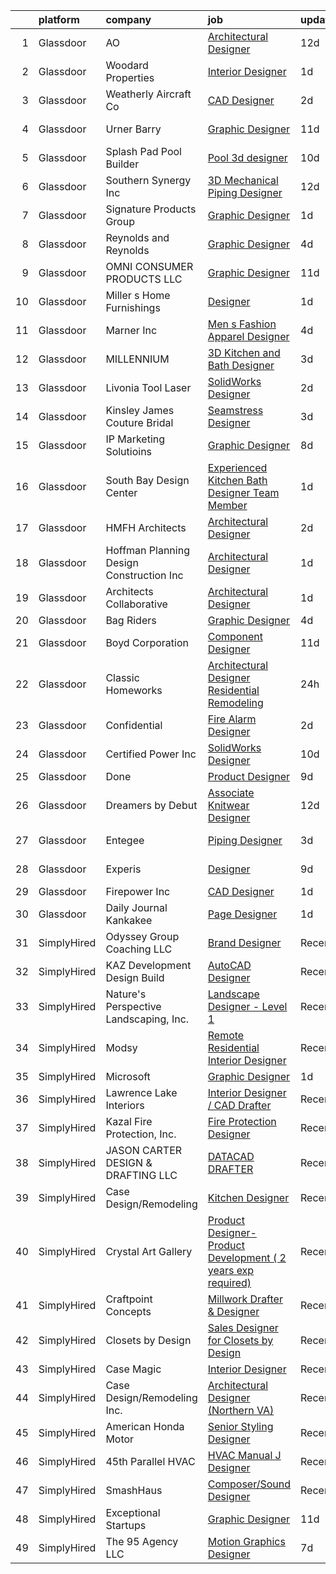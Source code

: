 

|    | platform    | company                                       | job                                                                                                                                                                                                                                                                                                                                                                                                                                                                                                                                                                                                                                                                                                                                                                                                                                                                                                                                                                                                                             | update_time   | location                 |
|---:|:------------|:----------------------------------------------|:--------------------------------------------------------------------------------------------------------------------------------------------------------------------------------------------------------------------------------------------------------------------------------------------------------------------------------------------------------------------------------------------------------------------------------------------------------------------------------------------------------------------------------------------------------------------------------------------------------------------------------------------------------------------------------------------------------------------------------------------------------------------------------------------------------------------------------------------------------------------------------------------------------------------------------------------------------------------------------------------------------------------------------|:--------------|:-------------------------|
|  1 | Glassdoor   | AO                                            | [Architectural Designer](https://www.glassdoor.com/partner/jobListing.htm?pos=106&ao=1110586&s=58&guid=0000018132a22649b7bfc368eceaa430&src=GD_JOB_AD&t=SR&vt=w&ea=1&cs=1_cb66a589&cb=1654411896947&jobListingId=1007886558682&cpc=C406AF9146D387EE&jrtk=3-0-1g4pa49jdr177801-1g4pa49jrmfra800-a77291a101d4ea83--6NYlbfkN0CFuZu6oaSHWWmoR0uX6QWnCvJm6Agc53bQ87qyszLR9ei0n3Y04qRLSif7Q_HVFEYLXhxaq6y9sPmn9uNcMJZ9q4CxdY4txk7XHCS6MdJQqQ3gAglI8GJ7vdX2UKGZisAfFlVg7VTQR7BEW0X5AdO7YkpddiZlZhWS6SYVELJWAyoThdfo7j77p0LAYgq7F3whXHQT_P-J2jfCyvdFgeKwsfG8O10LSby0xsmL4Ga-MD7bGCwP-baZhG3keshvI8SEyTZlo84z-ZebNcdwpXjxmEwq8zhDCQ3kG5c_1TK8Hy1zTXowE5iqQbNM2qu895z05aAtlzv3-PgKfkzRuZb0sjzYbt5nn71hifz8n5l3pwEJXMO3n61U8nUaJok5yID2-acwnl-d6iYo3Y_1m5sc1PDs4SrKJpchb-A-mWBe9lCF_zg_N7_6dzVNLY4NP8ZikJ7woHjkmZl8EWvrzpOZ6vg48_NI-3EnnMrh9RIUgy7KblLm14pwNDEJ5DvZRK-I9Y_ydA5itDV2HYYaeUEe61D4uKOOAYdEB3Jy2b5FsL6ufGK3Sqk3gZtJ3i-iO4OWpwosEr4ZykLddDRuSeTrzDaAJS3rUQ8avJTCB9ooEuxPRuY1SYh8LIq5YgXxoSCLKI3vFXzMpR9rZxlqwzYNaFdDACWRpH0%3D) | 12d           | Orange, CA               |
|  2 | Glassdoor   | Woodard Properties                            | [Interior Designer](https://www.glassdoor.com/partner/jobListing.htm?pos=123&ao=1110586&s=58&guid=0000018132a22649b7bfc368eceaa430&src=GD_JOB_AD&t=SR&vt=w&ea=1&cs=1_cadf5f02&cb=1654411896950&jobListingId=1007917220464&cpc=63DC0C03592DB700&jrtk=3-0-1g4pa49jdr177801-1g4pa49jrmfra800-aeca07df4b737659--6NYlbfkN0Ax_GCGBMRBhnfk7xoXZSPIqjVKVKnOg29eavK4mIoo4tbAlfEC5KeekbCNxrd7m6FcOsDTrqWwVox77JaH43-e_uJNFGKvrs4qDcUJYupnsUOoSfn_Yig8i3o6Jxd_gB3TVG5nfRtn2-KMxN6XJRCi7AoCqi1KJbVo8XlUR--C8GkE-jxs1Oqx5XnKS8l3cw65b3sr9Fx4fI7AVgExsWh_w3-x2v8IBjTSab-_eDMbgPD2VB0SD6l1rmp-b1QBNYqT4ZfKaPL_Ajq62Qpw27PtkEC3bSzjx-pVJ0rZggUH9-YEZrRnXvqOQGTRzQpWLWEK54OHjGVs7NRSgHlESE34cnNiTTM2qNgCmyrND-Vt-6XfK4IP8obzQOnrZZRLz58gIOqep0qM2gAbC-sv6HhHI_77xwoyrfr4-fFS6dVOH762Ky5xVDDblI7ms7dX2KNLxxHX6lHHqhWm3dmpMCDl5Qj4hpW6-99CD6E2EikU3WIhRMszavxvf2R-OBcjLqIaCquM0HZN5w%3D%3D)                                                                                                                                                        | 1d            | Charlottesville, VA      |
|  3 | Glassdoor   | Weatherly Aircraft Co                         | [CAD Designer](https://www.glassdoor.com/partner/jobListing.htm?pos=117&ao=1110586&s=58&guid=0000018132a22649b7bfc368eceaa430&src=GD_JOB_AD&t=SR&vt=w&ea=1&cs=1_200e6baa&cb=1654411896949&jobListingId=1007913578861&cpc=A202EC670F9D0667&jrtk=3-0-1g4pa49jdr177801-1g4pa49jrmfra800-ff5515bd48ef1d9d--6NYlbfkN0DdNONLqhA8z6QrX6vw37qu8cGScUjPKwqVQr3YAsb4-1kF9zPio8EJf0Wo1LlSMVdz-fw_xqFXJRVFQrr1pznmoXWvFC9OrHnqB7uHIupHLeEwjr56A0QUW_0hNqArxuYCnAVk0qp5SWeqhPGY3GJ9WxyXgNSbNZ3jg-fnh8YXpAZd73y2fVa9SlLhT37twv72yAYoP6NK_lE5AdNyMlia6FNeKQzBzVk_fQnBMYoec7h1wtrdriup3cuL9Yzgrcfwa1Oq-jDod9qrQjYzgdKOzedWZjOpsN9KC-8CZ-NN0-sz4iIWt3mHpQeSOX4GbebAECw4rhLa0et9GMSWtWAReQCe7Apcj0iGpNDN4ZFUL7Ek2M8jVx__NXZ-zr3pTGkmFUUg7VGvn1NtIHHlFlvBy6LBIzpnnOwf12FLxUXKeQd4IWQ38mAn2SbY1E27dCrGqvAyyZlWfAsAFWM5uvQrbeVhQ19kFueTEezy-rN7gZqSfJOG4fRW4HwtaY4BZfLK2qHLS0e1qQ%3D%3D)                                                                                                                                                             | 2d            | Newton, KS               |
|  4 | Glassdoor   | Urner Barry                                   | [Graphic Designer](https://www.glassdoor.com/partner/jobListing.htm?pos=103&ao=1110586&s=58&guid=0000018132a22649b7bfc368eceaa430&src=GD_JOB_AD&t=SR&vt=w&ea=1&cs=1_e1a3ce9b&cb=1654411896947&jobListingId=1007890204130&cpc=C8DA9B4467A3FF0B&jrtk=3-0-1g4pa49jdr177801-1g4pa49jrmfra800-729056a393d1ce57--6NYlbfkN0AmBJBRN084S0h5v1levH7kjcPcMfn4jvsTPcEYZQxF7Kaw3NrpVBd1-YE52VfQZ9H2FLr2fgrvFrFji67oPVHJJfLPNIkq2ClrZPBMPgkLTPzoh5iPRfv-epdBF_LzDWf0aO-P5PP6BukMAede83k7TFA6ebOdlcftiTDfXscJcHr98fLCAZ5YGHsxyfjFJTGS61_9BoqMwNvC0PJpuPqeVj_6mlYbPcq-RB2PJBQYNB3J2a7O4Qi0D7XI5fqHo0PnS1YXhAUs0TN_ZaaC8En_5V2lThTGTkw9IUURjvAccSiaxwowQH8R4_djBMMI9f4xyzf5ghYXhPLVNj5MyXJpuxV-iGE8UFdV3lwKCTvRyvMDjsWb6gu64I9P2q8_iclRRKcwhnqCA_mPFsWQb_t0D7qbZPW6YBe8E9BfbBcNnQDHGvnRMO_ugRX3qyF-LoURXBwvfO6aOsB4kVKJMA4E6bQzBFHg-ZWlhMNOP4Lih08v8fb2fVDZ5piZeEnAeqZjZ48fzz0_Tg%3D%3D)                                                                                                                                                         | 11d           | Toms River, NJ           |
|  5 | Glassdoor   | Splash Pad Pool Builder                       | [Pool 3d designer](https://www.glassdoor.com/partner/jobListing.htm?pos=110&ao=1110586&s=58&guid=0000018132a22649b7bfc368eceaa430&src=GD_JOB_AD&t=SR&vt=w&ea=1&cs=1_839f5b26&cb=1654411896948&jobListingId=1007892726350&cpc=9F501A507CCEF403&jrtk=3-0-1g4pa49jdr177801-1g4pa49jrmfra800-05fd4f105cb79417--6NYlbfkN0BtIHER_gWwIqVulwtCOCmFCxaayHkpYg7BVqMHPwbudH9rAbRPayDntWOF12eNWibzgBDVbHpktVyx7VLjPoykwQXuN8lMJHvkp23biRSEYpGLt5as_Lqa8SKZEZgvp8o9WOazP_1xZBCicZk2sWkMFjLX4861dfAy_Gjhv0UiMwwJ9e2Z2N835XG9Bnbcgm-M6BFB9UoC0ad82KmlZhO8SwvuY74obW8zm6-1-HbS5ky1_96HOFdYOK_wVaScKVYjHe1EX74KBqz1l7nPwNjU-XTkMnDAiAysDzqJsy-d5MnwnkYncgfNKh1cG0-E7GUd4HcvMP8z4Mox9xrdrmNkq9i90VaneCPf69sPacYzwqUTU30hFInidKcR3D9hJldm_AZX9iOU84yOnMzQZK3ssBiRxZ5b6ZKJ_t8kBPI98ZpXCuAJT3vj0N-4e4hctOkqKkVrrk4azad1--7JatQYrtRws5-RakInmMEEpLhq4JCO5dT9CYbscAV5F4Kw2N8%3D)                                                                                                                                                                       | 10d           | Royse City, TX           |
|  6 | Glassdoor   | Southern Synergy  Inc                         | [3D Mechanical Piping Designer](https://www.glassdoor.com/partner/jobListing.htm?pos=105&ao=1110586&s=58&guid=0000018132a22649b7bfc368eceaa430&src=GD_JOB_AD&t=SR&vt=w&ea=1&cs=1_ea36e9d9&cb=1654411896947&jobListingId=1007885890389&cpc=F370DEB82172BD86&jrtk=3-0-1g4pa49jdr177801-1g4pa49jrmfra800-98c184c21594e579--6NYlbfkN0AZiaPZyccuKjlre0e0RaBFeO48J0QExrO5hcuLctOVaC16jkNaXZoWYMqSuyWEWUIxiiLBQDv23IiIE-E12gxa2wJ5EH32XL8btdWgyNl8wrnh5gm4JaXZmN3leoZMRb276Thlt-sjVPyJUbS4vkfmcJI0zIN10W9OE3MF35GnJNK5G1gtiUFcmx_FQGL6MY7ZoRPOjOzcQd2vFFjlSug63240GRR1OeLP2C0mnxNa6CzaTfN3JimvgGLg4Plc5XfUHzv857yAsdlr6je5yuAuYjaarTYHNfnwP9PbI7xkPsmqQRLn78NmZv5PzrVWE8_dVhvqyXxpxYW8qa09Bh2TA6UIylUz1hYTSxA9HgDV5mKgbw-IE6HQ2Q4SuCjDaMouNU2RYUSqR1uztIYN-Sd-PARKGq9rv14ecKKwiU0zt-amsp5j77o3pIdXP5OZk8KclqVjmI3nxW7mfKciCYqOe_rzDy__5bavbNhbfjMiNlr7gzt27TDhW9eK2EHgEOuVyDm3-UHiQmTmzkkpY1EW)                                                                                                                                        | 12d           | Decatur, AL              |
|  7 | Glassdoor   | Signature Products Group                      | [Graphic Designer](https://www.glassdoor.com/partner/jobListing.htm?pos=108&ao=1110586&s=58&guid=0000018132a22649b7bfc368eceaa430&src=GD_JOB_AD&t=SR&vt=w&ea=1&cs=1_3198c5f2&cb=1654411896947&jobListingId=1007916285590&cpc=7A058E982B5282F5&jrtk=3-0-1g4pa49jdr177801-1g4pa49jrmfra800-4eb8d13094d4ae82--6NYlbfkN0DaZQpzt0Rd6JwaySfW6XvLnzkAXqmA5xmaZr9fZZrMYVJhwTtxO52UAZUg2L7gCOanT40CW_vxa628UzAGbB3qrwrdlem3F8icwCNeD0gLqQ-eI6lHJuwfG7eg37_MX37yDaRLwmKHCfPs68IEiCQSpCfWvRpw25tKILAExqIa1z9Hl8tQ5scel4A0N3dfQPJXPL3Mzt05M7ehnRtatPuLX0KOiX7SKjuy7ttqZtw_AnfGF4DMiVwBaOTQwP9gM4oI0o-Fm9hl9SKn9xiMkvVKBaUpVN1Y69_aJeVhmkaTJKDUgucxlbNojvtCZrrt-XlWFWsWT-ESB82I8-93noQj70BHrR5V2orlrrtX4msD6MpYhCP-uHKK1HcDWIZ_MBrdvJJnMHGxUJEqQaEYfQ0IocA6GiTTgIx6t0qtSw03CioHISqONbPeYKqRorEMv009TePH-IZIOZKdHLSHPDJsi_Qdy_SPIFwG7zqQ0aV7H58N_eGly4yok2KFuOUFDuBnNehknW9eQAu62KhKbLkW)                                                                                                                                                     | 1d            | Salt Lake City, UT       |
|  8 | Glassdoor   | Reynolds and Reynolds                         | [Graphic Designer](https://www.glassdoor.com/partner/jobListing.htm?pos=129&ao=1110586&s=58&guid=0000018132a22649b7bfc368eceaa430&src=GD_JOB_AD&t=SR&vt=w&ea=1&cs=1_0569a915&cb=1654411896951&jobListingId=1007906377535&cpc=4AE8B46D8845344B&jrtk=3-0-1g4pa49jdr177801-1g4pa49jrmfra800-62b7b480fc55fda0--6NYlbfkN0BZocpoA2SzTZ2GiQkZWoNJPwogaSn5DK7EuJc9sdNlvjxb8U-81coehJsjtUBK9dRI-li39YKSqY2AZjtG_S5wwi-QEYJB6ANxMy8pV6Ec0GZIsdnXfTfmu7DPNU1jsuudTrYmmNOfBnbwG-AaMQu8iERsoP8-90y4SZ1cRN1Tup30iq_NL2fAh1ee5w9mVOEjlzrtV4QR3eU2k2Z0P4zCjrvG6x2kVXlmquxSsVIy4uRILHQdkVLGvTsGAXGD1vFkfS5LG2Qqnau0Eav_xnKSbno-LFmnaol4I1JpwLIBwZtPLlQ4ELx63-_GRtjtl8K-GqSVm4IEGA4yHE6UTMHZRpSk4xvgkY9V1sEFq0S6jaY13kvEPot9KZgZxY8sqyA9DokDYPsTT_aT3cfxiMwR94wMntiDskoX8RakyyQVtEoJ2aIE4G5InDXNBNZwQ27HO_xNl46SWB_GFKfqUZPDET4yWsr3rOWsYQyXNru5rD4wC1nCFDTwadCVezrz6PtPqktvKDX_yA%3D%3D)                                                                                                                                                         | 4d            | Celina, OH               |
|  9 | Glassdoor   | OMNI CONSUMER PRODUCTS LLC                    | [Graphic Designer](https://www.glassdoor.com/partner/jobListing.htm?pos=121&ao=1110586&s=58&guid=0000018132a22649b7bfc368eceaa430&src=GD_JOB_AD&t=SR&vt=w&ea=1&cs=1_3aca673f&cb=1654411896950&jobListingId=1007889603397&cpc=63DC0C03592DB700&jrtk=3-0-1g4pa49jdr177801-1g4pa49jrmfra800-61a710008d1de145--6NYlbfkN0DA29fAIWzMUN2zo2rByGww4QFfmfq4cE7ge9TBo7X8oE45YmG8TofcGxxHz90jDPkaExRLftcRbDrnWlC5hnWKtV94Vk9eaE_00hIOBnnNNT6oPys2RgwQt2iu6gglzuGHvBEqIUYfT2i9zA-DcbXI8Rd2K6yRZFMMeGaM06t0dlqyilxMg3rd0V1gtn9ar2XPoELVJy5qz2SrBRtgaJqubYBo_wfCQesL7PamM7-TjBh1u9oQuc6U4zCyQlM8jiwM8JNGeStc_wwYRkxV_wRqfnelgHC8fpeT9GXa_xZzORqpAH70I6piKvglzDjMzG8s_p9WlsQzkpapU3ImYcgTJJSVrTHpFnwQKtPvv12LYQ4wYVI3ZiwI149upJjd3gP6mky8DTYee_XDdI75s9EW_UQCSOS--ermFYO4DavYW-r_-m81kIUW3iOrId4P06wzSZnGvZ5fabSIZKR4OsQKoRfQ3SHAMYYk7QkvVTPyxXS2nNAS1p8HMFuSBOEC95Y%3D)                                                                                                                                                                       | 11d           | Myrtle Beach, SC         |
| 10 | Glassdoor   | Miller s Home Furnishings                     | [Designer](https://www.glassdoor.com/partner/jobListing.htm?pos=112&ao=1110586&s=58&guid=0000018132a22649b7bfc368eceaa430&src=GD_JOB_AD&t=SR&vt=w&ea=1&cs=1_9a674bcf&cb=1654411896948&jobListingId=1007916208571&cpc=8E5F572A54D8FD13&jrtk=3-0-1g4pa49jdr177801-1g4pa49jrmfra800-6923235141fafc4b--6NYlbfkN0BXfcolWTa6HBqrTIjIxjTFy_3H-GUtIL16M5kM-MfJRPzgUlNV-6Ab6lYG1uTmA5uBXO1WhIpmLiP850S5OXfUwb-gAqPJP3VrO0pAGRKzaa6egyr3KZHZFdhI_rlU3-SI_zdE68oLkBEYpeRQLltuEC5bhI-DNcGP1liTXIavxsdSHDj1343Qw15cm31yJIsXbnL_nDhq4WURFyhld6BL9HcLmYpk7eaIQHg6pwjmrFNDK8Y-KvJYL3kz-nes1zB5ZQrJiX1D5pCQfxasaMshnwu_VuyNVuvaAHLNcNXtujL1pEpTeD1KGFgoAObMDA5sd60BpfYlx4xxytENdKUSeKeAmlgiJ6YGiy-CVpk0Q00zTBZ93yLhMAoWbNrWiBa6X2EMjZw1bZMxwsBewxM-2vE54tWsABvPrGWjHVi41i3KuteXckzh30ojRy1dAGLzNbyrVdEYT6OAWMO7BwabZjQgIMLtd3iwzLh7_2PMlr6MyCWEnTsh3RJK8kTh6wzTRzBKT6zuug%3D%3D)                                                                                                                                                                 | 1d            | North Canton, OH         |
| 11 | Glassdoor   | Marner Inc                                    | [Men s Fashion Apparel Designer](https://www.glassdoor.com/partner/jobListing.htm?pos=125&ao=1110586&s=58&guid=0000018132a22649b7bfc368eceaa430&src=GD_JOB_AD&t=SR&vt=w&ea=1&cs=1_4c77a879&cb=1654411896950&jobListingId=1007907447875&cpc=31D92C3C5F3D4D46&jrtk=3-0-1g4pa49jdr177801-1g4pa49jrmfra800-9a2492208416aa2e--6NYlbfkN0DeyJ4CP5CzwT7broxeUwKBt3co1QwKwWitRQqJu2WRZwIvvUV1CfHwZMq8x-T9E_fQZpl1X9iMsG83oTPGdcUKy4W18gDSUHNOFUWCVEFrWhBTV66TDCpAnXxzQBkXEiqckc23nYAGpIDXepmO55T-RzRyNZdN-on8yYAJkttbuvk7n-O9BH-w-vyEpK8LqsLubwwxYJYhd9MHQnIvk5HjCEH4PDCT-_DwhggbDxVEp2HtIJJ6-__BDCZKf34W4mNMNb3mrYfeBguMZL4EhV3wCWcZ9l85Hl2aBQAAgp6_fl-riRP3_29T8A7FWJiRC6kkaIJG9UE_8tF0WDM-JvgCoDMjzFtqcdb_hUn-Hd9PjGAzuuG-ltyPq_lZNXpATC8dNFYPU6be05Zv0wNu5gYQL-IIwS7ekcPHJvQUjwIfWzGievjxz1yDQ3ziahjy3t9LXqLl07E2s9BteO_6esvziuJRiLxQl9uOJ-MJBMd6KBcRFstdkX6EBf0flzFjpQU7-e5oveMLDfFidBn6u5zE)                                                                                                                                       | 4d            | Commerce, CA             |
| 12 | Glassdoor   | MILLENNIUM                                    | [3D Kitchen and Bath Designer](https://www.glassdoor.com/partner/jobListing.htm?pos=114&ao=1110586&s=58&guid=0000018132a22649b7bfc368eceaa430&src=GD_JOB_AD&t=SR&vt=w&ea=1&cs=1_09540e52&cb=1654411896949&jobListingId=1007909996946&cpc=A53B21AC920EFB1C&jrtk=3-0-1g4pa49jdr177801-1g4pa49jrmfra800-f18a7d4677e66c54--6NYlbfkN0C4BOyBYIokkdHpcggqgmPMdRaXe7sM3mF3XZ-iOwTzGOeEJLV7DzM3ph56E9eP9n69UEcJtgT4qFsULaiojgnQ-aruS-9nd_acbvuSU7d_oaM5ksG0dOLLtYtLaAvCMy6AcDYLKTLMBCYpIUA1ZG6U4k57TL_4tF9Y1CR2FtTki0W68ugtXbqLsO7sZU42NYhlCRIbAUA4TWqjKidR5mAgNPRz7rLLgALQqFg2K_AAMI0NJ7D2WlKdVGTY7iuCq2sHczBOC5MNz_Qlz9j16J98e-s-90kF_xNOPueOneomlyYXRPTNP3GdqCC7DGnIrqD4reuKBpGwGYoFOkeMVaMlil_IWN9j5ZcAHXndMVYGCrfKiClpOCQPwaLre3Am6uWy80odtZ82thaeOnuHxUMS91NW8BHG-ho3oO3xQ-ZQkGJDXaHMFS7a9Ct3adIJjy8OQ8MRFYC0Vj94RPTm84rjpok0quqnHPtZEexsZZfZIIzWA3oWgy4OLEyEwKFyV9XyeX-ZEdwbzTDI-e5j2EDX)                                                                                                                                         | 3d            | Farmington Hills, MI     |
| 13 | Glassdoor   | Livonia Tool   Laser                          | [SolidWorks Designer](https://www.glassdoor.com/partner/jobListing.htm?pos=107&ao=1110586&s=58&guid=0000018132a22649b7bfc368eceaa430&src=GD_JOB_AD&t=SR&vt=w&ea=1&cs=1_2386f5ba&cb=1654411896947&jobListingId=1007913582344&cpc=C463D7808CD8A7F6&jrtk=3-0-1g4pa49jdr177801-1g4pa49jrmfra800-1c6fbeab74bf5a80--6NYlbfkN0CCbkblfSHylBtxKhPpAshf0x_46THKb-9gvipInvsiAbV9QZOr56MHH76k32o0azWJb6IrET1XksVeYI8-rg1-WgHhoFi1iperH-j_ep--ChzenZjljEhEItO21CvGtmqD4rF1dDLEUVXzodfoYWlQKVJ3t2pXVbiCpxJAYEJGxtBb7uJ2Jnr-cNOG1KMrmW4_s31Y1xJytUhDv06GgqB5XzGP-z_Hobm39FegNovL34635HANU0d5TuswPaz5zXr-i-1gtmEU4wwIm9VQSKaQgqcV77VCLdfC4C-hq0g6t6PETgTERO4nYGMRm6hjduiI7MSCn0yH_mP8XcDsA53lvoeu7MSSbEBp-UyitNPX1nvuT4L3SWeeNu4_UvHU_flUKnwHjKoukmBL-qdxDSwatE2kuAgXmZvYH2Q4jNa-CnFUDIdmnwktlfzchrwWRr0dFpwj9mrw4Qsclwhh0M_pjQ0NuIzRtApJredEXMCGEfjhNAlgAwYNQY3tOsCZ5az4OZsYNa-CgewCXsNw1kHx)                                                                                                                                                  | 2d            | Litchfield, MI           |
| 14 | Glassdoor   | Kinsley James Couture Bridal                  | [Seamstress Designer](https://www.glassdoor.com/partner/jobListing.htm?pos=116&ao=1110586&s=58&guid=0000018132a22649b7bfc368eceaa430&src=GD_JOB_AD&t=SR&vt=w&ea=1&cs=1_7bab8e7d&cb=1654411896949&jobListingId=1007910245160&cpc=31763034DC79FFE4&jrtk=3-0-1g4pa49jdr177801-1g4pa49jrmfra800-9f7814c1849150f7--6NYlbfkN0DLWr0FuvwmpNY589ecXM0wpB-l41nBtAe9mv-PvJGiqWzaIvMJUnwIgLD-Jji8e0oJGzVThFDdNUJTL7TTJHv_45h28emVL5ObgnuUYKF32rlzRpNlTbW8-jisI5EZnzGjOfQoZtjAw4ZpL2IWlsobTrULs2YxCNRsuV7xMxAiHEZVYRfm7ERlyu59rvlvp9IvWfXKe3mlxSFBgR7SaqNMCXpLlBy-nPKSQArY6TwmcsAlJVh_QI-ZJSLqcW8E4GIbtWwo6ow_ZKGIPzE7SPDkqrKazZwcA5DQN9CG191b-DoR4TDtkmdeXmS1iLZP-9L5IL4V-RlkLFiBA_7nuTsvObN0v8YuTdWQWOuCx5l57GtAKjsAYszxmdD3iZYYQCPajNj-pOcoySxbKesljPy5aPpRc9dBP3BLaa9JmuzK6m6cq-JKyoljBsYqTRS07YvknnsVUz_YVi-ZsVw1s599TuODibV4X1rI1WThNrZbD7f_Wdjv9wYY2QJrlkTFJGw%3D)                                                                                                                                                                    | 3d            | Los Angeles, CA          |
| 15 | Glassdoor   | IP Marketing Solutioins                       | [Graphic Designer](https://www.glassdoor.com/partner/jobListing.htm?pos=130&ao=1110586&s=58&guid=0000018132a22649b7bfc368eceaa430&src=GD_JOB_AD&t=SR&vt=w&ea=1&cs=1_c843029f&cb=1654411896951&jobListingId=1007898415923&cpc=0AD9CBC11EB69ADD&jrtk=3-0-1g4pa49jdr177801-1g4pa49jrmfra800-9484d8f8935bbb5e--6NYlbfkN0D4nuovUOU2dPryPr7-xanE7ZFWASvaSyNm3BqXIbrO0nDY8rIvRZx9rLjqXrqv0M_6bfq2ji7mtNto290tNZR6wr1-3JK7qAbsRdQxiXIxsbesnmu77WvAzKMssZTYJbXhx8YH6CREeSEcuIcBK6vnI73Ncyjvozgs30qr1p6kIALgeWLXuFhZifHcoXpmpjAo6bxZ9dggPyo08tF454aQz0VDLrHRuqYYGEMA6MZzC4FQDSsYUpzZilKXhx69FPoJDrro6NXabCbh_VZEw0Aod0KkJQN73Vd0xX9TJd8Yaobc_k8BCIk8Rcdc-UXBLBzf4O1z-JXNXEBVnfmeAi9-_yLx-n6wHmwkmapScdPpTFGCflmNtIoeOF2waEboaPa8Y4ALynuydIoENmz05-TFeQds9Ih6Fxxexvg6D9ohYWQDgKHWfhXd5vEYEzZxQF3D77sPg2r3A-Xh0ApJFVoGy6MTUgVGcdM-5Z_c-IS9SNS45UnXGaVA75IU3j58wRw%3D)                                                                                                                                                                       | 8d            | Humboldt, TN             |
| 16 | Glassdoor   | South Bay Design Center                       | [Experienced Kitchen   Bath Designer  Team Member](https://www.glassdoor.com/partner/jobListing.htm?pos=115&ao=1110586&s=58&guid=0000018132a22649b7bfc368eceaa430&src=GD_JOB_AD&t=SR&vt=w&ea=1&cs=1_bd4b2410&cb=1654411896949&jobListingId=1007916265232&cpc=84F6272240D5A0B4&jrtk=3-0-1g4pa49jdr177801-1g4pa49jrmfra800-eb9748e01083dcc4--6NYlbfkN0DzaDHVbxJ-LJZej0v9fk4K-FwNocoxjQ_zxp68kPBvcoG0F0cX5LlHahBfO9sBVB-odzsc_IMWN8I08kJeybK5URhpQCGhKGm2jUSouqIJbKsW7Ix8gDYJmhWegNRVgyFjX_ZPsFlEyI_CxQKQfOXwQZpAFWH4K-X44QXdDrQRvt_8U3ZSjAqZJrn0TQ3xvJVCqpvmYkkBuANrgQaHKwS_QKwY0bjhXAXmc4lJ3ANmhyg36646OW37MjMUUOhLf0B417yfQYtlUiuTFG18gNOxyD0gi4gzvsuGRi4mJXnjBHPGem1ntf8zkONVDWJzlnU7hyyzB0W4lI_I0jtZVRTAJSzum6zylcXydlADwxsbu3ztI8f0tI8GMMA_Kyo3u-b_9U8eEWQnXux0J3n7MTVkdV0q1WCttFAg99IGZop4pY38R4EXfQ9Gl6Gb_2BqIbpQ4_4W4xF4hNHtEsQNbJikd-OjghsES8hfzoofVllXvcxMVAeCHSqNgsRpA-87pTqpmM5u86udGA%3D%3D)                                                                                                                         | 1d            | Lomita, CA               |
| 17 | Glassdoor   | HMFH Architects                               | [Architectural Designer](https://www.glassdoor.com/partner/jobListing.htm?pos=111&ao=1110586&s=58&guid=0000018132a22649b7bfc368eceaa430&src=GD_JOB_AD&t=SR&vt=w&ea=1&cs=1_587b9024&cb=1654411896948&jobListingId=1007912976472&cpc=D0EEF0302DCC60DE&jrtk=3-0-1g4pa49jdr177801-1g4pa49jrmfra800-7693c07388510696--6NYlbfkN0BxkLIcfe0oqaYINownie861a0BJtkzmJW-WyGv8J0JYGwfl8lN-F2Hnp1Z01Cr-WTGIehsIXR3Fiawkfxk6JsmZlgM28W_SnxaIewJDS6GIrXBlVVfdUoIRh7vzGw5z57_38zngz6wYmIh_e3N6PSAFexSigSB97Uf9V5NgVdDaVhXzAo8ApTCJtdj20to_yBfPzqx0PWeis_T579ydvyZhxJ4NTSbp3mJyx5duL0S2Dk5h-giBcKWr09W6uLasIqP9oeGQyNuVvF07iTVRrwxsBsA_ArGmZNKTn1c7WoBYKFoaBg3yF8dQTbpDSyJG3puzQoY-FYEcd0BDatBEmWhFkiXBoGYkb5DcpQMR99RhH-QDiv20jPVB8Z56xQOQcmTOoeZbBI_0mtPADQpr3gCL9OjbCjY8OBoeo_CeDh-uZ2NYDQZ8kHSdMQ-P_Q1nsnoO4qbtOP6NDkdfeWrYUdrjzghbs0KX3dgEbqBKG7euBkwhq1uYcJhmnSe67o9M8_5JiSxvTVJIA%3D%3D)                                                                                                                                                   | 2d            | Remote                   |
| 18 | Glassdoor   | Hoffman Planning  Design    Construction  Inc | [Architectural Designer](https://www.glassdoor.com/partner/jobListing.htm?pos=104&ao=1110586&s=58&guid=0000018132a22649b7bfc368eceaa430&src=GD_JOB_AD&t=SR&vt=w&ea=1&cs=1_450f9e80&cb=1654411896947&jobListingId=1007916120396&cpc=2B4ACB8B0941A948&jrtk=3-0-1g4pa49jdr177801-1g4pa49jrmfra800-1b9c82b3aefcdc40--6NYlbfkN0AbmY9HYHtrH1OeFZ38huuX0bV8vKFrubqe9ZOJv_5LMIc2UqPqHaQFhWPTkZEiBnlJqQknftwulRIQSbUQL8xRtI1LTdLCoB9BsCeCqLWkiPAKHDi-vsMN0VNF9XEJb97dc5dOtCfaoVw783akum3KkVhDb5XmkSzTVHH4hdC_M50kAWu_GO6IpGxJrrO43TOwQRW7koi6bbIQkgD7aD1RV31pDKUMpq3uWQAg79UZQqwW124z6chpy6aSKVj68fbHucLM5MIl5HnoADPVVQUzD4l99hf0zEW3mnnYr1MOHQvKzW47irT52i4VCxAMvH22P7xhbJ8uyqsk2YXJZcR3TC5qSi0InYOikpmWJoquAyf6SEksRl6tgPqGmGou1w2vfritFSr6QGoTIySAS9diTzVAyC64z5OhtbdR8v8KnYEBtcv8Syyz5AMeA2dERqJuIrOV7RE9Dhhjb-e3CSjX8UCn-ZSGYoT3Uxd6UfdRVqlRyMOiDA04K7BX_iWRrgYd7tmChVaVc6_QtDaqngnU)                                                                                                                                               | 1d            | Appleton, WI             |
| 19 | Glassdoor   | Architects Collaborative                      | [Architectural Designer](https://www.glassdoor.com/partner/jobListing.htm?pos=102&ao=1110586&s=58&guid=0000018132a22649b7bfc368eceaa430&src=GD_JOB_AD&t=SR&vt=w&ea=1&cs=1_a7ee2bdf&cb=1654411896947&jobListingId=1007915982347&cpc=FD58CDE53D3E251B&jrtk=3-0-1g4pa49jdr177801-1g4pa49jrmfra800-fce1137dbe195807--6NYlbfkN0AhZWg9G3_OJuxn3Py0sNad4ARajCHe5yz2AP3mvXuj8dE4VGkyfksqlc8msq-btvHjOYABUf3RsbhKpqhvD7crxRVvRutIRlkvgYv-Vr5z89zhgl5FKyq29jap01P_w9hfisMkXQpO3GGtKtVQuhustD9YA1DnBszs1_8eULdeffwBc5CS0koq-xBAva6mGnKSkxtK7_uex-5nYbXC-1tlp8bITGfan0xFyglMFpJLOlGbKlYS--R8Wsk7W5NL0stxC7RZvfYaEn6kb3KFvEnOONM3iftQ9d9JTTK6NJpPh9IKpFinIoKiYZ0Zhl8QQ7odxr4IzA7pE2QUfRB7ngGz635cP50pHVgB1rDteTULMpHkzPbNa9cJo2XQ7hDeQvVq-MZyB3tjteJdUzO0N_BsIbltRvWlIWQFYvJJ78--jsM-Wf5yfR2sW9XlzfK3ippSjKxrqhphH5nqcO8JHBPYt-ETujYuPaiFdcEOsnhTxfwNDQooN48qTvjGb-wG2_qAdsf5UHi5FQ%3D%3D)                                                                                                                                                   | 1d            | Bethesda, MD             |
| 20 | Glassdoor   | Bag Riders                                    | [Graphic Designer](https://www.glassdoor.com/partner/jobListing.htm?pos=126&ao=1110586&s=58&guid=0000018132a22649b7bfc368eceaa430&src=GD_JOB_AD&t=SR&vt=w&ea=1&cs=1_4e8d410c&cb=1654411896950&jobListingId=1007905381189&cpc=31D92C3C5F3D4D46&jrtk=3-0-1g4pa49jdr177801-1g4pa49jrmfra800-db1ab0a19732269f--6NYlbfkN0D4nuovUOU2dPryPr7-xanE7ZFWASvaSyNm3BqXIbrO0vY_fpYnc7HEh8YTJ-Vba_YYM8wwvkYb9yFF_YHEvxj3zvbZIJ6aJo4CxsC6WKxpU3qOgA9g_RWoChNgGS0KC0TVIQbPEaAVmRQUq-_jyfcBwySA5SBkd_pba5zE1l8nJdpr77GzBhqcjr5pH0qx6HWhiQ_vDLjY9F-u-mK2E6R6X-26Hyw45eY69-D6xWVOnsRAoI9fWOWr_Ymdc_vWPUVan2hbdPw65AgFgOLxEXeA03hXIdk13SoAT9lg1kYjteom3l5b3CGhrxJ-QX6xL1ZX0RidvHJ4oQ2uTp7n1n5jY1HfDvp8nJ-v--8sKntlP0fVkcAO3zQgVbc2Zz43-Nv2R9Mdt0Nb4AhuPS85HHron96OY25fVgq3j0sacg84VIs_RBoyuhQni7eXe07wQs7CTvmK2T4tm_6lcw7k4e00onMQOedkks-ISIWqvYv7L9El1xtGmd7ChlG9Iuyw-KcFA_-IiDwS7g%3D%3D)                                                                                                                                                         | 4d            | Williston, VT            |
| 21 | Glassdoor   | Boyd Corporation                              | [Component Designer](https://www.glassdoor.com/partner/jobListing.htm?pos=118&ao=1110586&s=58&guid=0000018132a22649b7bfc368eceaa430&src=GD_JOB_AD&t=SR&vt=w&cs=1_f5297d97&cb=1654411896949&jobListingId=1007890147755&cpc=859E8375EF74B3CF&jrtk=3-0-1g4pa49jdr177801-1g4pa49jrmfra800-697f7ec3e92d9716--6NYlbfkN0BK1Y4P2l_2Ru7yDM1BZwUCgBcANH56Ou3H73e5w26vt9KV2JU6gE8bSw1i_YEDzCTibPXnjFthZetR2IeTcMc-XwldWS_sE2mAR8pH2TWGPlMHvTrRtuoFFbnQhxKY6Es40EVZJ2bqf71rYA_F9pEZ8YWUJl0TnHv_Hzvek46sbhts7j34-NJP4Ih4jSN4fzVEFGBWJI7UgaTAuke2yf23xEJ9vHjWz6UnFDPC9rPaDrh8Bht57Cp5fTxWmZzN58vS9YNKKUpuumQoEJp4-kcyQuTvP6fnunoSzO29XVwrx0DvzjrrEG3nMH8cG4mUW0enb3FuQZFi4we35fpPykKaMnjfFnaXV6WYxRJHCNlX6trl7FjBMzt_VXMNnCEvwSh5pIahi6v-LzapMAnSqxmhLO_Br3oU2IDID3GvqTO42UqYMn13tfhlAymllUxxmtxfX6sdj2nj-tQFeThopnaSTr3L9CPucBgL4F4zB2aoOVXaDg2GespOK1QR5IWIQj_FrQ4EEiwVMoz7BnKg0YiWaUHGhOre-1GvBaNawC-6WV2csxEB-9vi)                                                                                                                        | 11d           | Woburn, MA               |
| 22 | Glassdoor   | Classic Homeworks                             | [Architectural Designer   Residential Remodeling](https://www.glassdoor.com/partner/jobListing.htm?pos=109&ao=1110586&s=58&guid=0000018132a22649b7bfc368eceaa430&src=GD_JOB_AD&t=SR&vt=w&ea=1&cs=1_818d50ed&cb=1654411896948&jobListingId=1007917842170&cpc=64E22C595ABE0D34&jrtk=3-0-1g4pa49jdr177801-1g4pa49jrmfra800-13d24d8bb95b6040--6NYlbfkN0BKgzQyzTF1Q9mOsR1amaS-juVGLjHt5Cdom-gEF9y-xeJJUKVdh3iJrEveCQProUGnNhVgqqYEEfZF2KWObqao32KuRROB61xWMOx3pICGk_SlxO5eWl3UJhKK7vcEZwP9xqP8I1TTHrtwPPbPciit4ngBbTQXIA0bfEe-TMqbGwh26fAb6PonED9wmk-9UkVWoPIe5PNqJn53qwjgr0-uJ09Phqc2nXoxJ1JMvg2j6R0zUHVYaP2fm63vOR7X13TdbCaCYidaMPOAfWYOHN9YeFPq6Anc5_qDKaQlbEjJHpBLgBJotWfqJCYPiq-s-avJJBAvnn21T06GlPwwBhYlBiJ_v_Hufrv_U_QOz5t4AGVHZcSt62GY_2LhBujrEu3mcOL1HSwpYhtwK6kYvFFlhRDv6uzGZerfhklpuZMo3g16wudN2VRkZhoWFjUgqPPkWiNQh-E6cfOmpCe1ETUZnlSl8Zoj2rk-C3J9lCRoA6ie9gHqQOeqa51Hrd4AsZQVmxt45-mPOg%3D%3D)                                                                                                                          | 24h           | Denver, CO               |
| 23 | Glassdoor   | Confidential                                  | [Fire Alarm Designer](https://www.glassdoor.com/partner/jobListing.htm?pos=128&ao=1110586&s=58&guid=0000018132a22649b7bfc368eceaa430&src=GD_JOB_AD&t=SR&vt=w&ea=1&cs=1_578a5d3d&cb=1654411896950&jobListingId=1007913793515&cpc=751E07EB93E4E93C&jrtk=3-0-1g4pa49jdr177801-1g4pa49jrmfra800-91f3344ac4b629f0--6NYlbfkN0BZ4L6MsM-O24O3KX8a1y_LQKDXzTsGVWtcu47u_3XWVsUpyglXWDsPAmvJJOBdKt1FqAMcAK3qCscJ6Zlv9V-voFsz-X3_BpFFt1N2pfP8-6-zxqxx8IcOPN-nluo1mbY6V8unHH4POqNA718YK5Sd_xr-ThBnq3wj9LnJdjEeWR8D2SXYmli9f3tr0Ll-RlPaWm1nKXVnuK80jlgO5GCjTpadZo0JS4ylWsLFvpUikpKKMtgBtBHKoCwxrj64a9kzU8qEdUPkKRULuUQmlXi1AGoWnG28MofwopAmTsaN7ljFT30FOXx5GQHKqgLjjh-N0BP9qKwpkqx37bAn1Mmbc89MOwkXKc4UuId_uZoxrOj1Dv62O_uo2V2OxX5mlfXxjqXaHseT6IXmQOZ-kTH_ar2KPdHf4e0_SjM9KQKah7SGveJZ76L5USSRMGWQ3RA9XdLBLMPl9drYN4JMLbWVjX3DSirreAC82wQraQ10aWixpsNx9oChHLWfumlHzlMiwZDj4O6Mn_kWwygUmDYD)                                                                                                                                                  | 2d            | Remote                   |
| 24 | Glassdoor   | Certified Power Inc                           | [SolidWorks Designer](https://www.glassdoor.com/partner/jobListing.htm?pos=113&ao=1110586&s=58&guid=0000018132a22649b7bfc368eceaa430&src=GD_JOB_AD&t=SR&vt=w&ea=1&cs=1_15133296&cb=1654411896948&jobListingId=1007892525019&cpc=00235CAE78D32E23&jrtk=3-0-1g4pa49jdr177801-1g4pa49jrmfra800-bdce66b132eb211b--6NYlbfkN0Cen54bmMDcuXsux9zDNNrGS3D5khuA6e4o3muBQpx5jWEDwiTMEFuo6e2S8sjHPnp-13loZkv7YbePc8OyHVl5M6JSMd8jRvm_VL1PZcbP6S4IghBdD3juZP6xuAF0X77O4g-pCtzb4iDK2TBMXqTdKUddTColhcHqwd-j_5eVtpiIADjbMKXHVQ1h9qEGmCK6RtxIl_vAPaCu1bEoOKCBrOX67B-MjyQOUyBTT1uDXPAuZfF8Pg3t_TZBOCrcHw9a9kAPOtQSOQUqjK3iVmAn4qiK7uoDYVigIqyxulYOhyDtjCkJy_PWyQHxjEimOvfQWVcTskZN534CUqiHSbN5_KBUT0_Hh8cAINMVGUtRxW71LwPquWo87VQG3okf4afsb9mTanJ2IAGMzykSriorMcVV520weFpIlBGeg9t53fw0LczRFrER3HpAqftxxTTlNGGEMorLUmkWTv8mNk2hoVW-CzAGgt0Dm_7jClPfD_1Ov7ov84sMbaRtdsGXasYfj17GLyHtfg%3D%3D)                                                                                                                                                      | 10d           | Minneapolis, MN          |
| 25 | Glassdoor   | Done                                          | [Product Designer](https://www.glassdoor.com/partner/jobListing.htm?pos=122&ao=1110586&s=58&guid=0000018132a22649b7bfc368eceaa430&src=GD_JOB_AD&t=SR&vt=w&cs=1_b756c56c&cb=1654411896949&jobListingId=1007896596008&cpc=555ADD10F5BC937C&jrtk=3-0-1g4pa49jdr177801-1g4pa49jrmfra800-62694e3607ed607e--6NYlbfkN0C-LxO6OzFeyYVxZOsqOoGVZSPgtH8WHva8NWd1WDVRmqXupYKp1xC7mBY477ooZpLSbW9f2GHbcWvIeALBGdza5CccmxxfJIlOcVioI_zaq_nlqjoAI9qWq4AcwmRasbYh3PVdAmo-nd2dfN4TyJGlDH__UQKqaR9AQZwfwL5gEGZlNmtrP0nIZZcyiivmOFmWZHaILyjoPvTC6hYL0GwL45cEtj5oxiBNOsv4SwFZVX5-uQzPrakljjhl8P0uVHZcMhdkkNkmXLDnj3rCSUM5j5CUCdeXM0KuIvr3pBGnTw4kcCwMHz3UnkAilTd9R4Qr5cSfF7NKg4zRTIS2ly1AcXby5BPgxDtMebUIuKai3xnbbDjoMEO464um6Hr0AXHDZ6YPUGlxx_B5ENm23ydNDBEz4x1-7L6PyYqvBkaFZLdMfRT5yW4wKzivqzOXNgHTy6OKVnDRl5s1abg5tLrFUrTPkVSPVHsgvfu6L0JMMqUhN6-jBxEBDg9vVf3IUTVC-ZaSOwpwq2Kcw3RAIBmeBju9xytH1WdlBWpOv0W3791HmCk5n4zrGlPonQcczaFGsWa-n-wHN_HXvHKXxwhe)                                                                                          | 9d            | Remote                   |
| 26 | Glassdoor   | Dreamers by Debut                             | [Associate Knitwear Designer](https://www.glassdoor.com/partner/jobListing.htm?pos=101&ao=1110586&s=58&guid=0000018132a22649b7bfc368eceaa430&src=GD_JOB_AD&t=SR&vt=w&ea=1&cs=1_6ea71523&cb=1654411896946&jobListingId=1007886029829&cpc=11FEDEC10F059668&jrtk=3-0-1g4pa49jdr177801-1g4pa49jrmfra800-807541c467fe710c--6NYlbfkN0CZXbeNNdro39RGMkEo-tfJ3FI_L0QxUBb-G1aR8ROeM_tb9-fnvMCNPQCQM_IVTJcQqrAq6gwgQjf1P3gu6rJSLaJyGNeUfuSWPKL_VNd_XSAXOIkgUziJpFBYs0oiuoKMmMfjrP3Ao3QWEg84XPXLBsV7urdRYe8q4BEJ_u_l892h0xyyreRzHk9O0MdFHawDGrGLAC4tGSD3RYGzNwOlwIGZ65duzaFPg3STMgaXIzaYFQDZtfw-IynVi1TYH1eB3G8ZDLh0m4U-SMkyKmuaWgH8EcaKoJVzE5MXYwGA6aPg73INzeIM_ON37MqLM0euPZPOg76zgk6LKSc-PqZgvEY6-HCvxrp9t4talik0i3KItTIYuhA2gHlLveotoJ5fEX9ofSZnrNZNWewcQ5_yD0kDLM_SARCtbUY7oHMeC-pWb3z-1OLoOUO4sPRDjQ-n0vXY0GyWoR0XnPVkiiEQKCIbrb-oNqA-cn0Z45NfulVWMjbdqkkAvLDEcpqDqlYToeJnN2AM-X6UYKlG1-US)                                                                                                                                          | 12d           | Los Angeles, CA          |
| 27 | Glassdoor   | Entegee                                       | [Piping Designer](https://www.glassdoor.com/partner/jobListing.htm?pos=119&ao=1110586&s=58&guid=0000018132a22649b7bfc368eceaa430&src=GD_JOB_AD&t=SR&vt=w&ea=1&cs=1_2fe63aaf&cb=1654411896949&jobListingId=1007910398048&cpc=89BE5BC48A8BED10&jrtk=3-0-1g4pa49jdr177801-1g4pa49jrmfra800-2ba4b6ec7d778330--6NYlbfkN0D6OzZjpD_hbicRkMZwNNvvxSeL23iIfvaC4EytleQ8zEzjuD0QU8kkcytUEH0knx9iy9D6Oip8BRPEIrT7AONThJZ4dN-wHfq6MdSoG9K_2BXzuxGM5_LizCa66n67JVnK82uP_fECFP44jz0lkhuKdRfd6bYL3vS3uJ1QmmGPgL6HCkwYElFdccjdoRAR6g_79kb3nx3doPnRcposk7WE9jIsGDLjFUXkbZklucUgu_VsGkB1hufXfdSiFf1-BMyD79x59RPyxCY6amjtWmE3MYbDfT3f7u6PbhsJyqJE7Pjrw6n4FSeGaJeQ6g8Ni8avpgNBAEAXTioXxMQHnTaiOtfJM9-i8QMAtSUmgQd4riFNGnjP-Wc2AOrNGbUlD-BZFi5S9UcXZiU_WEJYi5RXQhbfgDR0CSWjYmdbC1Jgw4Oc4ybCIROTiV_azAip0j5K78LKUCZXb_Zo2zJIBinXu0QjnfoE49vL_1pjafb-MWZyCfyQb0An4YYdj_FJNki4jA8OvNMYFg%3D%3D)                                                                                                                                                          | 3d            | Indianapolis, IN         |
| 28 | Glassdoor   | Experis                                       | [Designer](https://www.glassdoor.com/partner/jobListing.htm?pos=124&ao=1110586&s=58&guid=0000018132a22649b7bfc368eceaa430&src=GD_JOB_AD&t=SR&vt=w&ea=1&cs=1_e0edb509&cb=1654411896950&jobListingId=1007894857963&cpc=F6166180ED45EB11&jrtk=3-0-1g4pa49jdr177801-1g4pa49jrmfra800-aa365052103a89b2--6NYlbfkN0DWDf3A5gbeeAW_iY9GwMRM7FYB9LEmwxvc0ttZO31xV2LbxSGMD1aORT1Fha6E5J7AFgjIZWNHmh3BnSb5IvgmvtR7OBotPT8w8U4gE5uyDz6Ul7Ts_brMgQEc8XTX0bQ515sDKJJBAonLBbREWXAw6q6RspMkkh6maXBeb9kl0GhN3nvTmdqVp4jmIvtwuX14JZ37iZoLNvUPFp4TOmRNwaKmmtQl9209ZuEh1uz319PVrcu_QOzJgqnbJIGI0JlJKm5Wv1gIWfkBLFNabi4OX7dV3n4OQcsAHLp2T8mRHS5Ac6aDQsJ5RqqFnpjYssiGRMW67bgwFjglpaIkaJuLXHDeVAaB5cDS6GYk0pRhAa_z6Su_nM6jED7WtH_zk_2vTscc4QcZ4ozXyWfcstbjuqPC1QeZEKudTjn-iVQynAxZi57UPpnDVo5qrWCpIgZhr66uTf_XFjBaHyurkAAWtOfcA5jACLfnxftTQWYM8og4UeNt3nmS)                                                                                                                                                                                             | 9d            | Corpus Christi, TX       |
| 29 | Glassdoor   | Firepower Inc                                 | [CAD Designer](https://www.glassdoor.com/partner/jobListing.htm?pos=120&ao=1110586&s=58&guid=0000018132a22649b7bfc368eceaa430&src=GD_JOB_AD&t=SR&vt=w&ea=1&cs=1_01f1fd67&cb=1654411896950&jobListingId=1007916897942&cpc=328097CF308554EF&jrtk=3-0-1g4pa49jdr177801-1g4pa49jrmfra800-a170e4631fdffa82--6NYlbfkN0DL_7y-goWv9Td4OPEtz86Bcbl2E5_qKfzv8ykeyLLgWXEwoVMHib0wPTvNOx3urxhPKDRSv0i8YvIop-ftnnPn0DhdVyT42KgeUsqbGvU4d8VmpFkfxfhLNBd4F90VuZuJsBj1hX1ZRIUa163ke7KETNU2S9hYJK7aTtw7STuqG8qxw2najDyf0JqOqr46_QBFZEOpTKEK9Pap3KRMbdWnHunkXGAjkQiCMue-0VE9fS65GaEJLSnSfa10Q73hDRZPua7RMJpgXrziVxEJ1XVx-gkXZyyzUp252tu7JFkeAkhgwQmLflQX4nq902K3iRtRPHGF3g2bMB0BFtIAarlnbl59U-KQPre0tsEgV0cxKF3qjZ50J2fE02Lj-FivBFVWGLSpg2EgPa0lQq4LkSgqf1zfmBevNEmHuoF9an4JBI4kL1KzZERjrCYXdUuYQWcHOSwXBFfbRPs65KF66WLOPQNduVdSWCLVhfRp5zjof6jmSjgRiKyBIVQx2Pgky3TwxzsqmzWCIQ%3D%3D)                                                                                                                                                             | 1d            | Kenmore, WA              |
| 30 | Glassdoor   | Daily Journal Kankakee                        | [Page Designer](https://www.glassdoor.com/partner/jobListing.htm?pos=127&ao=1110586&s=58&guid=0000018132a22649b7bfc368eceaa430&src=GD_JOB_AD&t=SR&vt=w&ea=1&cs=1_f3f91fee&cb=1654411896950&jobListingId=1007916562211&cpc=3999BE48C643E528&jrtk=3-0-1g4pa49jdr177801-1g4pa49jrmfra800-f6cd24f721c1f6bf--6NYlbfkN0DmGDNl7zD5Ulaf8_5Dyt8WYi-ZHnpxyUIKvkssYzrSfcVSbJCmiuoHkrPkOMiHXy_lVWML-CqU0D7jkLaU4Lsm9KZnhPOAeI9-ZccCW6CF_wstaVN51zZWQqld8msLnTykhRbHfGffsW0Pt9NBaV6PxWBaTCzCEtPM5WhP4jidOy7YzX5fCIBBIv8mToZ6lKiuRflgSg2UZ_dtmEtjkDx2edLrqkMMgAzyyWnBNiv8UzM1r4M6Q0kybb5jyIsODUYlE9vFu6wpCSblb9D09yz8VqtdMI8oq7HJd_I4j0C9zDz0XBAVBlLIyY3YTmVgZpcWRch_bKlhRuuiScHGqGG9ZGMspsTBL-6JF4-Kj9LRDIshE8YOcZ_YMRGuQMkeObFLljCUxZRwQwx3cAVwXkfa2qBwd4YGo4Q1DUIlwb_g21DtY245Ff6JLbl4Gecz1I9ezjfXwUhBkY_p4U6r87mk0ctL1cj4aWVkDOEQNU0f0UyMwgLnb1lDLcXB278u-YcVCMe32bDBsQ%3D%3D)                                                                                                                                                            | 1d            | Kankakee, IL             |
| 31 | SimplyHired | Odyssey Group Coaching LLC                    | [Brand Designer](https://www.simplyhired.com/job/KMk5IN8nW-ddWNlJA761_eAsYVtwLKNm_uOZ0DmBkbHyTe1NRKFrfA?q=3d+designer)                                                                                                                                                                                                                                                                                                                                                                                                                                                                                                                                                                                                                                                                                                                                                                                                                                                                                                          | Recently      | Remote                   |
| 32 | SimplyHired | KAZ Development Design Build                  | [AutoCAD Designer](https://www.simplyhired.com/job/9CWBdxkVd7fZza9l0Bym729YJ2KsJ2izWIIvBUHy9574zzEnigdHoQ?q=3d+designer)                                                                                                                                                                                                                                                                                                                                                                                                                                                                                                                                                                                                                                                                                                                                                                                                                                                                                                        | Recently      | Remote                   |
| 33 | SimplyHired | Nature's Perspective Landscaping, Inc.        | [Landscape Designer - Level 1](https://www.simplyhired.com/job/QaUjetYMbQh3TObckA-pHmUKPrmLVBbH5eyxMahlNmSFGrtp00FY1A?q=3d+designer)                                                                                                                                                                                                                                                                                                                                                                                                                                                                                                                                                                                                                                                                                                                                                                                                                                                                                            | Recently      | Evanston, IL             |
| 34 | SimplyHired | Modsy                                         | [Remote Residential Interior Designer](https://www.simplyhired.com/job/mVfFsS8KWlfAJ5STNn0FZozlQCtwyl6AyXSeGStKfKtGTtfvfEbehQ?q=3d+designer)                                                                                                                                                                                                                                                                                                                                                                                                                                                                                                                                                                                                                                                                                                                                                                                                                                                                                    | Recently      | Remote                   |
| 35 | SimplyHired | Microsoft                                     | [Graphic Designer](https://www.simplyhired.com/job/_EKnYGzVkbN9zuARFm-hXoDfZa1E9vAMug7XhLAJ9-1CqQtde4oDsQ?q=3d+designer)                                                                                                                                                                                                                                                                                                                                                                                                                                                                                                                                                                                                                                                                                                                                                                                                                                                                                                        | 1d            | Remote                   |
| 36 | SimplyHired | Lawrence Lake Interiors                       | [Interior Designer / CAD Drafter](https://www.simplyhired.com/job/XrrwcjAt0-TyiWue-jqZrD-e9j7yElHZFWa55gNf7zg5Cl1Eolvypw?q=3d+designer)                                                                                                                                                                                                                                                                                                                                                                                                                                                                                                                                                                                                                                                                                                                                                                                                                                                                                         | Recently      | Tempe, AZ                |
| 37 | SimplyHired | Kazal Fire Protection, Inc.                   | [Fire Protection Designer](https://www.simplyhired.com/job/Q1dex7tsETJdCpyGTi2pJ3hAmarCmHZ8pckYRk6idfy2Qmg3shUp5g?q=3d+designer)                                                                                                                                                                                                                                                                                                                                                                                                                                                                                                                                                                                                                                                                                                                                                                                                                                                                                                | Recently      | Tucson, AZ               |
| 38 | SimplyHired | JASON CARTER DESIGN & DRAFTING LLC            | [DATACAD DRAFTER](https://www.simplyhired.com/job/dSTniTYHde5L2qrdYuNAOSsCKptZMBWqPlCaWe7FeOynUcmuMS9sug?q=3d+designer)                                                                                                                                                                                                                                                                                                                                                                                                                                                                                                                                                                                                                                                                                                                                                                                                                                                                                                         | Recently      | Remote                   |
| 39 | SimplyHired | Case Design/Remodeling                        | [Kitchen Designer](https://www.simplyhired.com/job/_XK_RljHJq-73kQN8sJYVIO734sbgqg_1Jpod3SeN2Hex7Vf6aGN7A?q=3d+designer)                                                                                                                                                                                                                                                                                                                                                                                                                                                                                                                                                                                                                                                                                                                                                                                                                                                                                                        | Recently      | Remote                   |
| 40 | SimplyHired | Crystal Art Gallery                           | [Product Designer-Product Development ( 2 years exp required)](https://www.simplyhired.com/job/w4tCsnuPKhKOPorAwNBEEYho1ckjYepwNBopE9wVpNLhZoszbSF8ag?q=3d+designer)                                                                                                                                                                                                                                                                                                                                                                                                                                                                                                                                                                                                                                                                                                                                                                                                                                                            | Recently      | Vernon, CA               |
| 41 | SimplyHired | Craftpoint Concepts                           | [Millwork Drafter & Designer](https://www.simplyhired.com/job/SesibnGtEyNDWqS7cw7BUD8lJAcsrJsRaiJKqJ8b7SydQE_sMf4Pjg?q=3d+designer)                                                                                                                                                                                                                                                                                                                                                                                                                                                                                                                                                                                                                                                                                                                                                                                                                                                                                             | Recently      | Ephrata, PA              |
| 42 | SimplyHired | Closets by Design                             | [Sales Designer for Closets by Design](https://www.simplyhired.com/job/Aa7H63GAOwpaflyh44wJ1nhTUDScGxJ5tbU-3VCmznOPN6QRMNOmrw?q=3d+designer)                                                                                                                                                                                                                                                                                                                                                                                                                                                                                                                                                                                                                                                                                                                                                                                                                                                                                    | Recently      | San Jose, CA +1 location |
| 43 | SimplyHired | Case Magic                                    | [Interior Designer](https://www.simplyhired.com/job/WAgF14JmswB6TGD-JUfpPD-963ncL4DfuCrtth1pVIXsR89yXGJEBA?q=3d+designer)                                                                                                                                                                                                                                                                                                                                                                                                                                                                                                                                                                                                                                                                                                                                                                                                                                                                                                       | Recently      | Remote                   |
| 44 | SimplyHired | Case Design/Remodeling Inc.                   | [Architectural Designer (Northern VA)](https://www.simplyhired.com/job/ccXmIVzj7Py_sIQKmnZNWormUVfhiJNp1k1oXyOsWVu-7P5ojogw-Q?q=3d+designer)                                                                                                                                                                                                                                                                                                                                                                                                                                                                                                                                                                                                                                                                                                                                                                                                                                                                                    | Recently      | Alexandria, VA           |
| 45 | SimplyHired | American Honda Motor                          | [Senior Styling Designer](https://www.simplyhired.com/job/2IyWRo2CihV6o5fLqkVzNgfQ8D4IGx7KRrDP3fUt1Qf9Rj13dEgYSg?q=3d+designer)                                                                                                                                                                                                                                                                                                                                                                                                                                                                                                                                                                                                                                                                                                                                                                                                                                                                                                 | Recently      | Raymond, OH              |
| 46 | SimplyHired | 45th Parallel HVAC                            | [HVAC Manual J Designer](https://www.simplyhired.com/job/TCaCseV3LUDvXocq4PpkG0EmdH4mvG-23aX8LmwdFk5qiDR2n6ydNw?q=3d+designer)                                                                                                                                                                                                                                                                                                                                                                                                                                                                                                                                                                                                                                                                                                                                                                                                                                                                                                  | Recently      | Nampa, ID                |
| 47 | SimplyHired | SmashHaus                                     | [Composer/Sound Designer](https://www.simplyhired.com/job/5TV44fqNq9OE9PTw8D83ASmeufu-2onYgJ8O5l4Y0t9TzOHHgUVKrQ?q=3d+designer)                                                                                                                                                                                                                                                                                                                                                                                                                                                                                                                                                                                                                                                                                                                                                                                                                                                                                                 | Recently      | Remote                   |
| 48 | SimplyHired | Exceptional Startups                          | [Graphic Designer](https://www.simplyhired.com/job/8Jfxn4S-MZXWdyc4IQqKs4aa358iY3O0c6TKcJtwN2PDkCREnyhocw?q=3d+designer)                                                                                                                                                                                                                                                                                                                                                                                                                                                                                                                                                                                                                                                                                                                                                                                                                                                                                                        | 11d           | Remote                   |
| 49 | SimplyHired | The 95 Agency LLC                             | [Motion Graphics Designer](https://www.simplyhired.com/job/_gp6v-_ewgWzqL7YYw6ExPVMi-IKhYRWNs1dE5PewPcqmau-Y_uP_A?q=3d+designer)                                                                                                                                                                                                                                                                                                                                                                                                                                                                                                                                                                                                                                                                                                                                                                                                                                                                                                | 7d            | Remote                   |